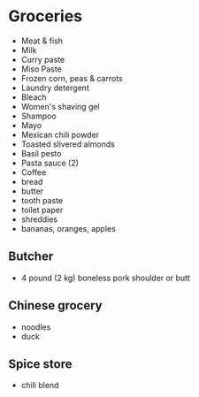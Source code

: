 # Groceries

- Meat & fish
- Milk
- Curry paste
- Miso Paste
- Frozen corn, peas & carrots
- Laundry detergent
- Bleach
- Women's shaving gel
- Shampoo
- Mayo
- Mexican chili powder
- Toasted slivered almonds
- Basil pesto
- Pasta sauce (2)
- Coffee
- bread
- butter
- tooth paste
- toilet paper
- shreddies
- bananas, oranges, apples

## Butcher

- 4 pound (2 kg) boneless pork shoulder or butt

## Chinese grocery

- noodles
- duck

## Spice store

- chili blend

